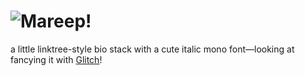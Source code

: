 # ![Mareep!](https://archives.bulbagarden.net/media/upload/f/f0/Spr_4h_179.png "Mareep HeartGold")

a little linktree-style bio stack with a cute italic mono font—looking at fancying it with [Glitch](https://glitch.com/glitch-in-bio)!
